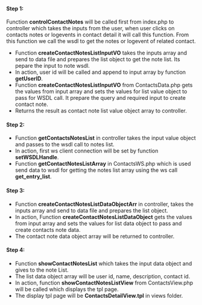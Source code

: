 #### Step 1:

Function **controlContactNotes** will be called first from index.php to controller which takes the inputs from the user, when user clicks on contacts notes or logevents in contact detail it will call this function. From this function we call the wsdl to get the notes or logevent of related contact.

- Function **createContactNotesListInputVO** takes the inputs array and send to data file and prepares the list object to get the note list. Its pepare the input to note wsdl.
- In action, user id will be called and append to input array by function **getUserID**.
- Function **createContactNotesListInputVO** from ContactsData.php gets the values from input array and sets the values for list value object to pass for WSDL call. It prepare the query and required input to create contact note.
- Returns the result as contact note list value object array to controller.

#### Step 2:

- Function **getContactsNotesList** in controller takes the input value object and passes to the wsdl call to notes list.
- In action, first ws client connection will be set by function **setWSDLHandle**.
- Function **getContactNotesListArray** in ContactsWS.php which is used send data to wsdl for getting the notes list array using the ws call **get_entry_list**.

#### Step 3:

- Function **createContactNotesListDataObjectArr** in controller, takes the inputs array and send to data file and prepares the list object.
- In action, Function **createContactNotesListDataObject** gets the values from input array and sets the values for list data object to pass and create contacts note data.
- The contact note data object array will be returned to controller.

#### Step 4:

- Function **showContactNotesList** which takes the input data object and gives to the note List.
- The list data object array will be user id, name, description, contact id.
- In action, function **showContactNotesListView** from ContactsView.php will be called which displays the tpl page.
- The display tpl page will be **ContactsDetailView.tpl** in views folder.
